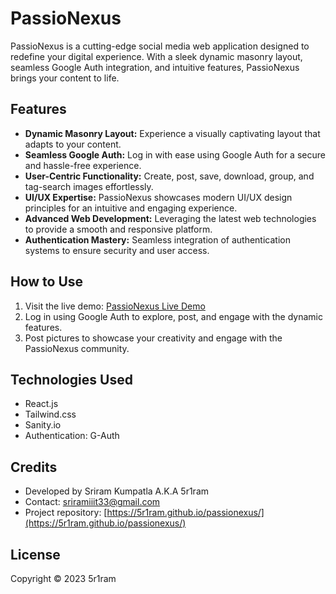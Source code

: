 # PassioNexus

PassioNexus is a cutting-edge social media web application designed to redefine your digital experience. With a sleek dynamic masonry layout, seamless Google Auth integration, and intuitive features, PassioNexus brings your content to life.

## Features

- **Dynamic Masonry Layout:** Experience a visually captivating layout that adapts to your content.
- **Seamless Google Auth:** Log in with ease using Google Auth for a secure and hassle-free experience.
- **User-Centric Functionality:** Create, post, save, download, group, and tag-search images effortlessly.
- **UI/UX Expertise:** PassioNexus showcases modern UI/UX design principles for an intuitive and engaging experience.
- **Advanced Web Development:** Leveraging the latest web technologies to provide a smooth and responsive platform.
- **Authentication Mastery:** Seamless integration of authentication systems to ensure security and user access.

## How to Use

1. Visit the live demo: [PassioNexus Live Demo](https://5r1ram.github.io/passionexus/)
2. Log in using Google Auth to explore, post, and engage with the dynamic features.
3. Post pictures to showcase your creativity and engage with the PassioNexus community.

## Technologies Used

- React.js
- Tailwind.css
- Sanity.io
- Authentication: G-Auth

## Credits

- Developed by Sriram Kumpatla A.K.A 5r1ram
- Contact: sriramiiit33@gmail.com
- Project repository: [https://5r1ram.github.io/passionexus/](https://5r1ram.github.io/passionexus/)

## License

Copyright © 2023 5r1ram
